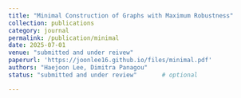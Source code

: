 ```yaml
---
title: "Minimal Construction of Graphs with Maximum Robustness"
collection: publications
category: journal
permalink: /publication/minimal
date: 2025-07-01
venue: "submitted and under reivew"
paperurl: 'https://joonlee16.github.io/files/minimal.pdf'
authors: "Haejoon Lee, Dimitra Panagou"
status: "submitted and under review"       # optional

---
```


